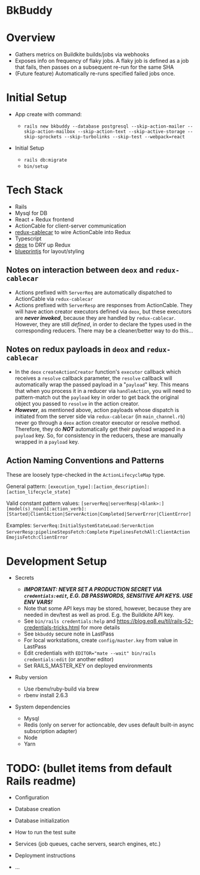 # BkBuddy

# Overview

* Gathers metrics on Buildkite builds/jobs via webhooks
* Exposes info on frequency of flaky jobs.  A flaky job is defined as a
  job that fails, then passes on a subsequent re-run for the same SHA
* (Future feature) Automatically re-runs specified failed jobs once.

# Initial Setup

* App create with command:
  * `rails new bkbuddy --database postgresql --skip-action-mailer --skip-action-mailbox --skip-action-text --skip-active-storage --skip-sprockets --skip-turbolinks --skip-test --webpack=react`

* Initial Setup
  * `rails db:migrate`
  * `bin/setup`

# Tech Stack

* Rails
* Mysql for DB
* React + Redux frontend
* ActionCable for client-server communication
* [redux-cablecar](https://github.com/ndhays/redux-cablecar) to wire ActionCable into Redux
* Typescript
* [deox](https://deox.js.org/) to DRY up Redux
* [blueprintjs](https://blueprintjs.com/) for layout/styling

## Notes on interaction between `deox` and `redux-cablecar`

* Actions prefixed with `ServerReq` are automatically dispatched to ActionCable via `redux-cablecar`
* Actions prefixed with `ServerResp` are responses from ActionCable.  They will have
  action creator executors defined via `deox`, but these executors are ***never invoked***,
  because they are handled by `redux-cablecar`.  However, they are still *defined*, in
  order to declare the types used in the corresponding reducers.  There may be a
  cleaner/better way to do this...
  
## Notes on redux payloads in `deox` and `redux-cablecar`

* In the `deox` `createActionCreator` function's `executor` callback which receives
  a `resolve` callback parameter, the `resolve` callback will automatically wrap the
  passed payload in a "`payload`" key.  This means that when you process it in a
  reducer via `handleAction`, you will need to pattern-match out the `payload` key
  in order to get back the original object you passed to `resolve` in the action
  creator.
* ***However***, as mentioned above, action payloads whose dispatch is initiated
  from the server side via `redux-cablecar` (in `main_channel.rb`) never go through
  a `deox` action creator executor or resolve method.  Therefore, they do
  ***NOT*** automatically get their payload wrapped in a `payload` key.  So, for
  consistency in the reducers, these are manually wrapped in a `payload` key.
  
## Action Naming Conventions and Patterns

These are loosely type-checked in the `ActionLifecycleMap` type.

General pattern:
`[execution_type]:[action_description]:[action_lifecycle_state]`

Valid constant pattern values:
`[serverReq|serverResp|<blank>:][model(s)_noun][:action_verb]:[Started|ClientAction|ServerAction|Completed|ServerError|ClientError]`

Examples:
`ServerReq:InitialSystemStateLoad:ServerAction`
`ServerResp:pipelineStepsFetch:Complete`
`PipelinesFetchAll:ClientAction`
`EmojisFetch:ClientError`  

# Development Setup

* Secrets
  * ***IMPORTANT: NEVER SET A PRODUCTION SECRET VIA `credentials:edit`, E.G. DB PASSWORDS, SENSITIVE API KEYS.  USE ENV VARS!***
  * Note that some API keys may be stored, however, because they are needed in dev/test as well as prod.  E.g. the Buildkite API key.
  * See `bin/rails credentials:help` and https://blog.eq8.eu/til/rails-52-credentials-tricks.html for more details
  * See `bkbuddy` secure note in LastPass
  * For local workstations, create `config/master.key` from value in LastPass
  * Edit credentials with `EDITOR="mate --wait" bin/rails credentials:edit` (or another editor)
  * Set RAILS_MASTER_KEY on deployed environments

* Ruby version
  * Use rbenv/ruby-build via brew
  * rbenv install 2.6.3

* System dependencies
  * Mysql
  * Redis (only on server for actioncable, dev uses default built-in async subscription adapter)
  * Node
  * Yarn


# TODO: (bullet items from default Rails readme)

* Configuration

* Database creation

* Database initialization

* How to run the test suite

* Services (job queues, cache servers, search engines, etc.)

* Deployment instructions

* ...

